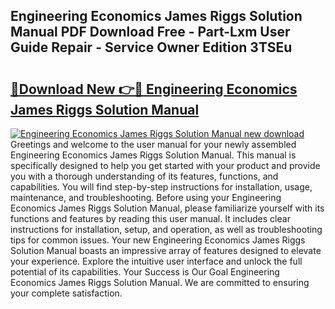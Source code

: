 ## Engineering Economics James Riggs Solution Manual PDF Download Free - Part-Lxm User Guide Repair - Service Owner Edition 3TSEu

# <h2><a href="http://bc70961.oget.top/?id=Engineering+Economics+James+Riggs+Solution+Manual">🔗Download New 👉🔴 Engineering Economics James Riggs Solution Manual</a></h2>

[![Engineering Economics James Riggs Solution Manual new download](https://i.imgur.com/5g1atiW.png)](http://bc70961.oget.top/?id=Engineering+Economics+James+Riggs+Solution+Manual)
Greetings and welcome to the user manual for your newly assembled Engineering Economics James Riggs Solution Manual. This manual is specifically designed to help you get started with your product and provide you with a thorough understanding of its features, functions, and capabilities. You will find step-by-step instructions for installation, usage, maintenance, and troubleshooting. Before using your Engineering Economics James Riggs Solution Manual, please familiarize yourself with its functions and features by reading this user manual. It includes clear instructions for installation, setup, and operation, as well as troubleshooting tips for common issues. Your new Engineering Economics James Riggs Solution Manual boasts an impressive array of features designed to elevate your experience. Explore the intuitive user interface and unlock the full potential of its capabilities. Your Success is Our Goal Engineering Economics James Riggs Solution Manual. We are committed to ensuring your complete satisfaction.
